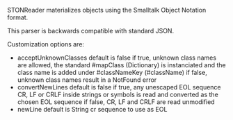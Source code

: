 STONReader materializes objects using the Smalltalk Object Notation format.

This parser is backwards compatible with standard JSON.

Customization options are:

- acceptUnknownClasses <Boolean> default is false
	if true, unknown class names are allowed, the standard #mapClass (Dictionary) is instanciated and the class name is added under #classNameKey (#className)
	if false, unknown class names result in a NotFound error
- convertNewLines <Boolean> default is false
	if true, any unescaped EOL sequence CR, LF or CRLF inside strings or symbols is read and converted as the chosen EOL sequence
	if false, CR, LF and CRLF are read unmodified
- newLine <String> default is String cr
	sequence to use as EOL